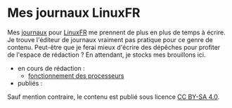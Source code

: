 # Mes journaux LinuxFR

Mes [journaux](https://linuxfr.org/users/killruana) pour [LinuxFR](https://linuxfr.org) me prennent de plus en plus de temps à écrire. Je trouve l'éditeur de journaux vraiment pas pratique pour ce genre de contenu. Peut-être que je ferai mieux d'écrire des dépêches pour profiter de l'espace de rédaction ? En attendant, je stocks mes brouillons ici.


- en cours de rédaction :
  - [fonctionnement des processeurs](cpu/main.md)
- publiés :

Sauf mention contraire, le contenu est publié sous licence [CC BY-SA 4.0](https://creativecommons.org/licenses/by-sa/4.0/deed.fr).